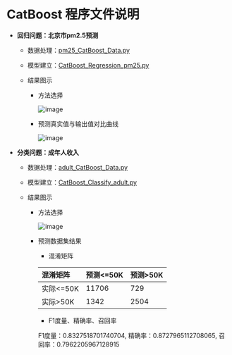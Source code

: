 # CatBoost 程序文件说明

  + **回归问题：北京市pm2.5预测**
  
     + 数据处理：[pm25_CatBoost_Data.py](https://github.com/Anfany/Machine-Learning-for-Beginner-by-Python3/blob/master/Boosting/CatBoostpm25_CatBoost_Data.py)
     
     + 模型建立：[CatBoost_Regression_pm25.py](https://github.com/Anfany/Machine-Learning-for-Beginner-by-Python3/blob/master/Boosting/CatBoost/CatBoost_Regression_pm25.py)
     
     + 结果图示
     
         * 方法选择
       
           ![image](https://github.com/Anfany/Machine-Learning-for-Beginner-by-Python3/blob/master/Boosting/CatBoost/CatBoost_pm25.jpg) 
  
        * 预测真实值与输出值对比曲线 
     
           ![image](https://github.com/Anfany/Machine-Learning-for-Beginner-by-Python3/blob/master/Boosting/CatBoost/duibi_CatBoost.jpg)
         
 
  
  + **分类问题：成年人收入**
    
     + 数据处理：[adult_CatBoost_Data.py](https://github.com/Anfany/Machine-Learning-for-Beginner-by-Python3/blob/master/Boosting/CatBoost/adult_CatBoost_Data.py)
     
     + 模型建立：[CatBoost_Classify_adult.py](https://github.com/Anfany/Machine-Learning-for-Beginner-by-Python3/blob/master/Boosting/CatBoost/CatBoost_Classify_adult.py)
     
     + 结果图示
     
         * 方法选择
       
           ![image](https://github.com/Anfany/Machine-Learning-for-Beginner-by-Python3/blob/master/Boosting/CatBoost/CatBoost_adult.jpg) 
  
        * 预测数据集结果
        
           * 混淆矩阵
   
           |  混淆矩阵 | 预测<=50K | 预测>50K |
           |:-------|:-------|:-------|
           | 实际<=50K |   11706 |   729    |
           |  实际>50K |    1342 |   2504  |

           
           * F1度量、精确率、召回率
           
           F1度量：0.8327518701740704, 精确率：0.8727965112708065, 召回率：0.7962205967128915
